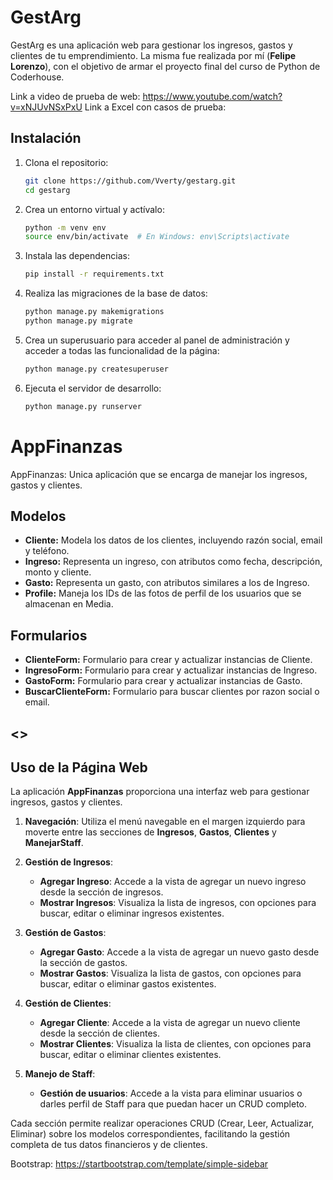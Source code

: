 # GestArg

GestArg es una aplicación web para gestionar los ingresos, gastos y clientes de tu emprendimiento.
La misma fue realizada por mí (**Felipe Lorenzo**), con el objetivo de armar el proyecto final del curso de Python de Coderhouse.

Link a video de prueba de web: https://www.youtube.com/watch?v=xNJUvNSxPxU
Link a Excel con casos de prueba: 

## Instalación

1. Clona el repositorio:
   ```bash
   git clone https://github.com/Vverty/gestarg.git
   cd gestarg

2. Crea un entorno virtual y actívalo:
    
    ```bash
    python -m venv env
    source env/bin/activate  # En Windows: env\Scripts\activate

3. Instala las dependencias:

    ```bash
    pip install -r requirements.txt

4. Realiza las migraciones de la base de datos:

    ```bash
    python manage.py makemigrations
    python manage.py migrate

5. Crea un superusuario para acceder al panel de administración y acceder a todas las funcionalidad de la página:

    ```bash
    python manage.py createsuperuser

6. Ejecuta el servidor de desarrollo:

    ```bash
    python manage.py runserver

# AppFinanzas

AppFinanzas: Unica aplicación que se encarga de manejar los ingresos, gastos y clientes.

## Modelos

- **Cliente:** Modela los datos de los clientes, incluyendo razón social, email y teléfono.
- **Ingreso:** Representa un ingreso, con atributos como fecha, descripción, monto y cliente.
- **Gasto:** Representa un gasto, con atributos similares a los de Ingreso.
- **Profile:** Maneja los IDs de las fotos de perfil de los usuarios que se almacenan en Media.

## Formularios

- **ClienteForm:** Formulario para crear y actualizar instancias de Cliente.
- **IngresoForm:** Formulario para crear y actualizar instancias de Ingreso.
- **GastoForm:** Formulario para crear y actualizar instancias de Gasto.
- **BuscarClienteForm:** Formulario para buscar clientes por razon social o email.

## <> ##

## Uso de la Página Web

La aplicación **AppFinanzas** proporciona una interfaz web para gestionar ingresos, gastos y clientes.

1. **Navegación**: Utiliza el menú navegable en el margen izquierdo para moverte entre las secciones de **Ingresos**, **Gastos**,  **Clientes** y **ManejarStaff**.

2. **Gestión de Ingresos**:
   - **Agregar Ingreso**: Accede a la vista de agregar un nuevo ingreso desde la sección de ingresos.
   - **Mostrar Ingresos**: Visualiza la lista de ingresos, con opciones para buscar, editar o eliminar ingresos existentes.

3. **Gestión de Gastos**:
   - **Agregar Gasto**: Accede a la vista de agregar un nuevo gasto desde la sección de gastos.
   - **Mostrar Gastos**: Visualiza la lista de gastos, con opciones para buscar, editar o eliminar gastos existentes.

4. **Gestión de Clientes**:
   - **Agregar Cliente**: Accede a la vista de agregar un nuevo cliente desde la sección de clientes.
   - **Mostrar Clientes**: Visualiza la lista de clientes, con opciones para buscar, editar o eliminar clientes existentes.

5. **Manejo de Staff**:
   - **Gestión de usuarios**: Accede a la vista para eliminar usuarios o darles perfil de Staff para que puedan hacer un CRUD completo.

Cada sección permite realizar operaciones CRUD (Crear, Leer, Actualizar, Eliminar) sobre los modelos correspondientes, facilitando la gestión completa de tus datos financieros y de clientes.

Bootstrap: https://startbootstrap.com/template/simple-sidebar
